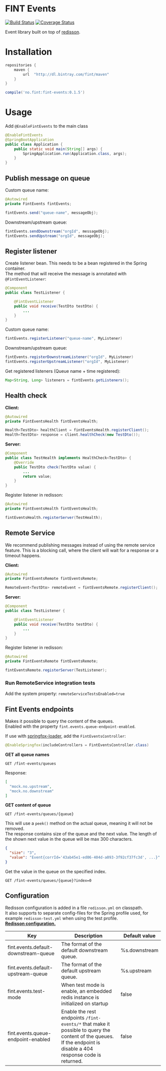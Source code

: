 # FINT Events

[![Build Status](https://travis-ci.org/FINTlibs/fint-events.svg?branch=master)](https://travis-ci.org/FINTlibs/fint-events)
[![Coverage Status](https://coveralls.io/repos/github/FINTlibs/fint-events/badge.svg?branch=master)](https://coveralls.io/github/FINTlibs/fint-events?branch=master)

Event library built on top of [redisson](https://redisson.org/).

# Installation

```groovy
repositories {
    maven {
        url  "http://dl.bintray.com/fint/maven" 
    }
}

compile('no.fint:fint-events:0.1.5')
```

# Usage

Add `@EnableFintEvents` to the main class

```java
@EnableFintEvents
@SpringBootApplication
public class Application {
    public static void main(String[] args) {
        SpringApplication.run(Application.class, args);
    }
}
```

## Publish message on queue

Custom queue name:
```java
@Autowired
private FintEvents fintEvents;

fintEvents.send("queue-name", messageObj);
```

Downstream/upstream queue:
```java
fintEvents.sendDownstream("orgId", messageObj);
fintEvents.sendUpstream("orgId", messageObj);
```

## Register listener

Create listener bean. This needs to be a bean registered in the Spring container.  
The method that will receive the message is annotated with `@FintEventListener`:
```java
@Component
public class TestListener {

    @FintEventListener
    public void receive(TestDto testDto) {
        ...
    }
}
```

Custom queue name:
```java
fintEvents.registerListener("queue-name", MyListener)
```

Downstream/upstream queue:
```java
fintEvents.registerDownstreamListener("orgId", MyListener)
fintEvents.registerUpstreamListener("orgId", MyListener)
```

Get registered listeners (Queue name + time registered):
```java
Map<String, Long> listeners = fintEvents.getListeners();
```

## Health check

**Client:**
```java
@Autowired
private FintEventsHealth fintEventsHealth;

Health<TestDto> healthClient = fintEventsHealth.registerClient();
Health<TestDto> response = client.healthCheck(new TestDto());
```

**Server:**  

```java
@Component
public class TestHealth implements HealthCheck<TestDto> {
    @Override
    public TestDto check(TestDto value) {
        ...
        return value;
    }
}

```

Register listener in redisson:
```java
@Autowired
private FintEventsHealth fintEventsHealth;

fintEventsHealth.registerServer(TestHealth);
```

## Remote Service

We recommend publishing messages instead of using the remote service feature. This is a blocking call, where the client will wait for a response or a timeout happens.


**Client:**
```java
@Autowired
private FintEventsRemote fintEventsRemote;

RemoteEvent<TestDto> remoteEvent = fintEventsRemote.registerClient();
```

**Server:**
```java
@Component
public class TestListener {

    @FintEventListener
    public void receive(TestDto testDto) {
        ...
    }
}
```

Register listener in redisson:
```java
@Autowired
private FintEventsRemote fintEventsRemote;

fintEventsRemote.registerServer(TestListener);
```

### Run RemoteService integration tests

Add the system property: `remoteServiceTestsEnabled=true`

## Fint Events endpoints

Makes it possible to query the content of the queues.  
Enabled with the property `fint.events.queue-endpoint-enabled`.  

If use with [springfox-loader](https://github.com/jarlehansen/springfox-loader), add the `FintEventsController`:
```java
@EnableSpringfox(includeControllers = FintEventsController.class)
```

**GET all queue names**

`GET /fint-events/queues`

Response:
```json
[
  "mock.no.upstream",
  "mock.no.downstream"
]
```

**GET content of queue**

`GET /fint-events/queues/{queue}`

This will use a `peek()` method on the actual queue, meaning it will not be removed.  
The response contains size of the queue and the next value. The length of the shown next value in the queue will be max 300 characters.
```json
{
  "size": "3",
  "value": "Event{corrId='43ab45e1-ed06-404d-a093-3f92cf37fc3d', ...}"
}
```

Get the value in the queue on the specified index.

`GET /fint-events/queues/{queue}?index=0`


## Configuration

Redisson configuration is added in a file `redisson.yml` on classpath.  
It also supports to separate config-files for the Spring profile used, for example `redisson-test.yml` when using the test profile.  
**[Redisson configuration.](https://github.com/redisson/redisson/wiki/2.-Configuration)**

| Key | Description | Default value |
|-----|-------------|---------------|
| fint.events.default-downstream-queue | The format of the default downstream queue. | %s.downstream |
| fint.events.default-upstream-queue | The format of the default upstream queue. | %s.upstream |
| fint.events.test-mode | When test mode is enable, an embedded redis instance is initialized on startup | false |
| fint.events.queue-endpoint-enabled | Enable the rest endpoints `/fint-events/*` that make it possible to query the content of the queues. If the endpoint is disable a 404 response code is returned. | false |